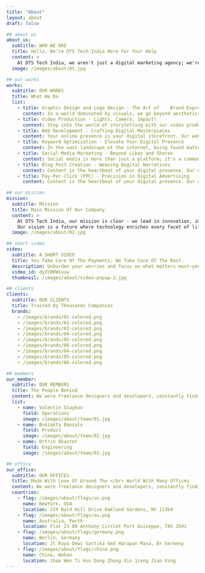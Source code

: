 ```yaml
---
title: "About"
layout: about
draft: false

## about us
about_us:
  subtitle: WHO WE ARE
  title: Hello, We’re DTS Tech India Here For Your Help
  content: >
    At DTS Tech India, we aren't just a digital marketing agency; we're a technology solutions leader, embodying innovation, creativity, and seamless integration. Our dynamic history is a testament to adaptability and growth, positioning us as pioneers in the ever-evolving digital landscape.
  image: /images/about/01.jpg

## our works
works:
  subtitle: OUR WORKS
  title: What We Do
  list:
    - title: Graphic Design and Logo Design - The Art of    Brand Expression
      content: In a world dominated by visuals, we go beyond aesthetics. Our graphic design and logo creation services are a testament to the art of brand expression. We breathe life into your ideas, ensuring that every design element tells a story and leaves a memorable imprint.
    - title: Video Production - Lights, Camera, Impact!
      content: Step into the world of storytelling with our video production services. From corporate narratives to engaging social media content, we transform concepts into visual stories that not only capture attention but also resonate with your audience on a profound level.
    - title: Web Development - Crafting Digital Masterpieces
      content: Your online presence is your digital storefront. Our web development team doesn't just code; they craft digital masterpieces. We ensure that your website is not only visually stunning but also seamlessly functional, providing a memorable and user-friendly experience for your visitors.
    - title: Keyword Optimization - Elevate Your Digital Presence
      content: In the vast landscape of the internet, being found matters. Our strategic keyword optimization services elevate your digital presence, ensuring that your business is not just visible but stands out where it matters most—search engine results.
    - title: Social Media Marketing - Beyond Likes and Shares
      content: Social media is more than just a platform; it's a community. Our social media marketing campaigns go beyond likes and shares. We create meaningful connections, build brand loyalty, and elevate your presence on platforms where conversations matter.
    - title: Blog Post Creation - Weaving Digital Narratives
      content: Content is the heartbeat of your digital presence. Our expert storytellers weave digital narratives that educate, entertain, and engage. Whether it's informative blog posts or thought-provoking articles, we create content that positions your brand as an industry thought leader.
    - title: Pay-Per-Click (PPC) - Precision in Digital Advertising
      content: Content is the heartbeat of your digital presence. Our expert storytellers weave digital narratives that educate, entertain, and engage. Whether it's informative blog posts or thought-provoking articles, we create content that positions your brand as an industry thought leader.

## our mission
mission:
  subtitle: Mission 
  title: Main Mission Of Our Company
  content: >
    At DTS Tech India, our mission is clear - we lead in innovation, imagination, and integration. Our commitment is to empower with cutting-edge solutions, bridging ideas to reality, and driving positive change through technology.<br />
    Our vision is a future where technology enriches every facet of life and business. We pioneer solutions that transcend boundaries, fuel progress through innovation, and make technology accessible and intuitive.
  image: /images/about/02.jpg

## short video
video:
  subtitle: A SHORT VIDEO
  title: You Take Care Of The Payments, We Take Care Of The Rest.
  description: Unburden your worries and focus on what matters most—your business. With us, it's simple - You take care of the payments, and we take care of the rest. From seamless digital solutions to innovative strategies, let us handle the complexities while you navigate the path to success worry-free. Your growth is our priority, and we've got everything else covered.
  video_id: dyZcRRWiuuw
  thumbnail: /images/about/video-popup-2.jpg

## clients
clients:
  subtitle: OUR CLIENTS
  title: Trusted By Thousands Companies
  brands:
    - /images/brands/01-colored.png
    - /images/brands/02-colored.png
    - /images/brands/03-colored.png
    - /images/brands/04-colored.png
    - /images/brands/05-colored.png
    - /images/brands/06-colored.png
    - /images/brands/04-colored.png
    - /images/brands/05-colored.png
    - /images/brands/06-colored.png

## members
our_member:
  subtitle: OUR MEMBERS
  title: The People Behind
  content: We were freelance designers and developers, constantly finding </br> ourselves deep in vague feedback. This made every client and team
  list:
    - name: Valentin Staykov
      field: Operations
      image: /images/about/team/01.jpg
    - name: Bukiakta Bansalo
      field: Product
      image: /images/about/team/02.jpg
    - name: Ortrin Okaster
      field: Engineering
      image: /images/about/team/03.jpg

## office
our_office:
  subtitle: OUR OFFICES
  title: Made With Love Of Around The </br> World With Many Offices
  content: We were freelance designers and developers, constantly finding </br> ourselves deep in vague feedback. This made every client and team
  countries:
    - flag: /images/about/flags/us.png
      name: NewYork, USA
      location: 219 Bald Hill Drive Oakland Gardens, NY 11364
    - flag: /images/about/flags/au.png
      name: Australia, Perth
      location: Flat 23 80 Anthony Circlet Port Guiseppe, TAS 2691
    - flag: /images/about/flags/germany.png
      name: Berlin, Germany
      location: Jl Raya Dewi Sartika Ged Harapan Masa, Br Germeny
    - flag: /images/about/flags/china.png
      name: China, Wohan
      location: 1hao Wen Ti Huo Dong Zhong Xin 1ceng Jian Xing
---
```

